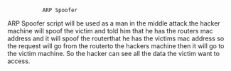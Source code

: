                ARP Spoofer


ARP Spoofer script will be used as a man in the middle attack.the hacker
machine will spoof the victim and told him that he has the routers mac
address and it will spoof the routerthat he has the victims mac address so
the request will go from the routerto the hackers machine then it will go
to the victim machine. So the hacker can see all the data the victim want to
access.
